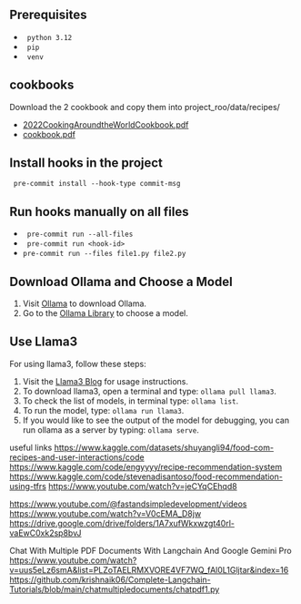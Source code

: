 ## Prerequisites
- ` python 3.12`
- ` pip`
- ` venv`
## cookbooks
Download the 2 cookbook and copy them into project_roo/data/recipes/
- [2022CookingAroundtheWorldCookbook.pdf](https://www.nutrition.va.gov/docs/UpdatedPatientEd/2022CookingAroundtheWorldCookbook.pdf)
- [cookbook.pdf](https://foodhero.org/sites/foodhero-prod/files/health-tools/cookbook.pdf)

##  Install hooks in the project
` pre-commit install --hook-type commit-msg`

## Run hooks manually on all files
- ` pre-commit run --all-files`
- ` pre-commit run <hook-id>`
- `pre-commit run --files file1.py file2.py`


## Download Ollama and Choose a Model

1. Visit [Ollama](https://ollama.com/) to download Ollama.
2. Go to the [Ollama Library](https://ollama.com/library) to choose a model.

##  Use Llama3

For using llama3, follow these steps:

1. Visit the [Llama3 Blog](https://ollama.com/blog/llama3) for usage instructions.
2. To download llama3, open a terminal and type: `ollama pull llama3`.
3. To check the list of models, in terminal type: `ollama list`.
4. To run the model, type: `ollama run llama3`.
5. If you would like to see the output of the model for debugging, you can run ollama as a server by typing: `ollama serve`.

useful links
https://www.kaggle.com/datasets/shuyangli94/food-com-recipes-and-user-interactions/code
https://www.kaggle.com/code/engyyyy/recipe-recommendation-system
https://www.kaggle.com/code/stevenadisantoso/food-recommendation-using-tfrs
https://www.youtube.com/watch?v=jeCYqCEhqd8

https://www.youtube.com/@fastandsimpledevelopment/videos
https://www.youtube.com/watch?v=V0cEMA_D8jw
https://drive.google.com/drive/folders/1A7xufWkxwzgt40rl-vaEwC0xk2sp8bvJ


Chat With Multiple PDF Documents With Langchain And Google Gemini Pro
https://www.youtube.com/watch?v=uus5eLz6smA&list=PLZoTAELRMXVORE4VF7WQ_fAl0L1Gljtar&index=16
https://github.com/krishnaik06/Complete-Langchain-Tutorials/blob/main/chatmultipledocuments/chatpdf1.py